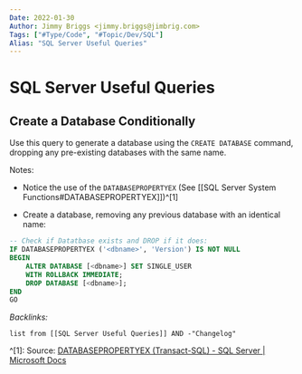 ```yaml
---
Date: 2022-01-30
Author: Jimmy Briggs <jimmy.briggs@jimbrig.com>
Tags: ["#Type/Code", "#Topic/Dev/SQL"]
Alias: "SQL Server Useful Queries"
---
```


# SQL Server Useful Queries

## Create a Database Conditionally

Use this query to generate a database using the `CREATE DATABASE` command, dropping any pre-existing databases with the same name.

Notes:

- Notice the use of the `DATABASEPROPERTYEX` (See [[SQL Server System Functions#DATABASEPROPERTYEX]])^[1]

- Create a database, removing any previous database with an identical name:

```SQL
-- Check if Datatbase exists and DROP if it does:
IF DATABASEPROPERTYEX ('<dbname>', 'Version') IS NOT NULL
BEGIN
    ALTER DATABASE [<dbname>] SET SINGLE_USER
    WITH ROLLBACK IMMEDIATE;
    DROP DATABASE [<dbname>];
END
GO
```



*Backlinks:*

```dataview
list from [[SQL Server Useful Queries]] AND -"Changelog"
```

^[1]: Source: [DATABASEPROPERTYEX (Transact-SQL) - SQL Server | Microsoft Docs](https://docs.microsoft.com/en-us/sql/t-sql/functions/databasepropertyex-transact-sql?view=sql-server-ver15)